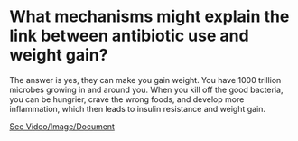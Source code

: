 # What mechanisms might explain the link between antibiotic use and weight gain?

The answer is yes, they can make you gain weight. You have 1000 trillion microbes growing in and around you. When you kill off the good bacteria, you can be hungrier, crave the wrong foods, and develop more inflammation, which then leads to insulin resistance and weight gain.

 [See Video/Image/Document](https://hls-player.drberg.com/asset?path=migrated-assets/can-antibiotics-cause-weight-gain-drberg-on-antibiotics-side-effects)
